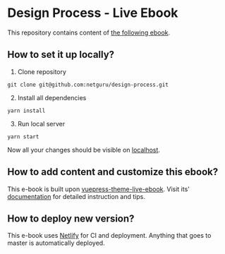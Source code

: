 # Design Process - Live Ebook

This repository contains content of [the following ebook](https://design-process.netguru.co).

## How to set it up locally?

1. Clone repository
```
git clone git@github.com:netguru/design-process.git
```

2. Install all dependencies
```
yarn install
```

3. Run local server
```
yarn start
```

Now all your changes should be visible on [localhost](http://localhost:8080).

## How to add content and customize this ebook?

This e-book is built upon [vuepress-theme-live-ebook](https://github.com/netguru/vuepress-theme-live-ebook). Visit its' [documentation](https://github.com/netguru/vuepress-theme-live-ebook) for detailed instruction and tips.

## How to deploy new version?

This e-book uses [Netlify](https://netlify.io/) for CI and deployment.
Anything that goes to master is automatically deployed.
